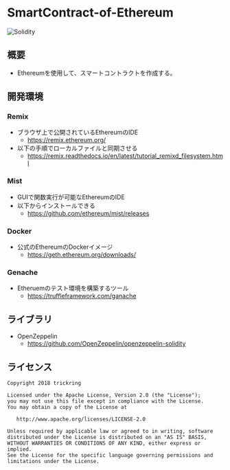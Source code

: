 # SmartContract-of-Ethereum

![Solidity](https://img.shields.io/badge/Solidity-0.4.24-blue.svg)

## 概要

* Ethereumを使用して、スマートコントラクトを作成する。

## 開発環境

### Remix

* ブラウザ上で公開されているEthereumのIDE
    * https://remix.ethereum.org/
* 以下の手順でローカルファイルと同期させる
    * https://remix.readthedocs.io/en/latest/tutorial_remixd_filesystem.html

### Mist

* GUIで関数実行が可能なEthereumのIDE
* 以下からインストールできる
    * https://github.com/ethereum/mist/releases
    
### Docker

* 公式のEthereumのDockerイメージ
    * https://geth.ethereum.org/downloads/
    
### Genache

* Etheruemのテスト環境を構築するツール
    * https://truffleframework.com/ganache
    
## ライブラリ
    
* OpenZeppelin
    * https://github.com/OpenZeppelin/openzeppelin-solidity

## ライセンス

```
Copyright 2018 trickring

Licensed under the Apache License, Version 2.0 (the "License");
you may not use this file except in compliance with the License.
You may obtain a copy of the License at

   http://www.apache.org/licenses/LICENSE-2.0

Unless required by applicable law or agreed to in writing, software
distributed under the License is distributed on an "AS IS" BASIS,
WITHOUT WARRANTIES OR CONDITIONS OF ANY KIND, either express or implied.
See the License for the specific language governing permissions and
limitations under the License.
```
